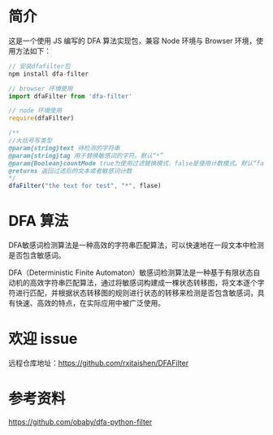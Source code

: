 # 简介
这是一个使用 JS 编写的 DFA 算法实现包，兼容 Node 环境与 Browser 环境，使用方法如下：

```js
// 安装dfafilter包
npm install dfa-filter

// browser 环境使用
import dfaFilter from 'dfa-filter'

// node 环境使用
require(dfaFilter)

/**
//大括号写类型
@param{string}text 待检测的字符串
@param{string}tag 用于替换敏感词的字符。默认“*”
@param{Boolean}countMode true为使用过滤替换模式，false是使用计数模式。默认“false”
@returns 返回过滤后的文本或者敏感词计数
*/
dfaFilter("the text for test", "*", flase)
```



# DFA 算法
DFA敏感词检测算法是一种高效的字符串匹配算法，可以快速地在一段文本中检测是否包含敏感词。

DFA（Deterministic Finite Automaton）敏感词检测算法是一种基于有限状态自动机的高效字符串匹配算法，通过将敏感词构建成一棵状态转移图，将文本逐个字符进行匹配，并根据状态转移图的规则进行状态的转移来检测是否包含敏感词，具有快速、高效的特点，在实际应用中被广泛使用。

# 欢迎 issue
远程仓库地址：https://github.com/rxitaishen/DFAFilter

# 参考资料
https://github.com/obaby/dfa-python-filter